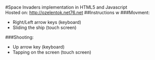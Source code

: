 #Space Invaders implementation in HTML5 and Javascript <br />
Hosted on:
<a href="http://ozelentok.net76.net">http://ozelentok.net76.net</a>
##Instructions
w
###Movment:
* Right/Left arrow keys (keyboard)
* Sliding the ship (touch screen)

###Shooting:
* Up arrow key (keyboard)
* Tapping on the screen (touch screen)
